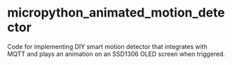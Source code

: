 # micropython_animated_motion_detector
Code for implementing DIY smart motion detector that integrates with MQTT and plays an animation on an SSD1306 OLED screen when triggered.
